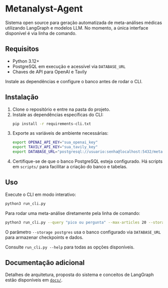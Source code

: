 # Metanalyst-Agent

Sistema open source para geração automatizada de meta-análises médicas utilizando LangGraph e modelos LLM. No momento, a única interface disponível é via linha de comando.

## Requisitos

- Python 3.12+
- PostgreSQL em execução e acessível via `DATABASE_URL`
- Chaves de API para OpenAI e Tavily

Instale as dependências e configure o banco antes de rodar o CLI.

## Instalação

1. Clone o repositório e entre na pasta do projeto.
2. Instale as dependências específicas do CLI:
   ```bash
   pip install -r requirements-cli.txt
   ```
3. Exporte as variáveis de ambiente necessárias:
   ```bash
   export OPENAI_API_KEY="sua_openai_key"
   export TAVILY_API_KEY="sua_tavily_key"
   export DATABASE_URL="postgresql://usuario:senha@localhost:5432/metanalysis"
   ```
4. Certifique-se de que o banco PostgreSQL esteja configurado. Há scripts em `scripts/` para facilitar a criação do banco e tabelas.

## Uso

Execute o CLI em modo interativo:
```bash
python3 run_cli.py
```

Para rodar uma meta-análise diretamente pela linha de comando:
```bash
python3 run_cli.py --query "pico ou pergunta" --max-articles 20 --storage postgres
```

O parâmetro `--storage postgres` usa o banco configurado via `DATABASE_URL` para armazenar checkpoints e dados.

Consulte `run_cli.py --help` para todas as opções disponíveis.

## Documentação adicional

Detalhes de arquitetura, proposta do sistema e conceitos de LangGraph estão disponíveis em [`docs/`](docs/).
